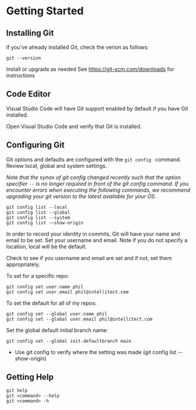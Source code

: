 # Getting Started

## Installing Git

If you've already installed Git, check the verion as follows:

```
git --version
```

Install or upgrade as needed
See https://git-scm.com/downloads for instructions

## Code Editor

Visual Studio Code will have Git support enabled by default if you have Git installed.

Open Visual Studio Code and verify that Git is installed.

## Configuring Git

Git options and defaults are configured with the ```git config ``` command. Review local, global and system settings. 

<i>Note that the synax of git config changed recently such that the option specifier ```--``` is no longer required in front of the git config command. If you encounter errors when executing the following commands, we recommend upgrading your git version to the latest available for your OS.</i>

```
git config list --local
git config list --global
git config list --system
git config list -–show-origin
```

In order to record your identity in commits, Git will have your name and email to be set. Set your username and email.
Note if you do not specify a location, local will be the default.

Check to see if you username and email are set and if not, set them appropriately.

To set for a specific repo:
```
git config set user.name phil
git config set user.email phil@intellitect.com
```

To set the default for all of my repos:
```
git config set --global user.name phil
git config set --global user.email phil@intellitect.com
```

Set the global default initial branch name:
```
git config set --global init.defaultbranch main
```
* Use git config to verify where the setting was made (git config list --show-origin)

## Getting Help

```
git help
git <command> --help 
git <command> -h
```




